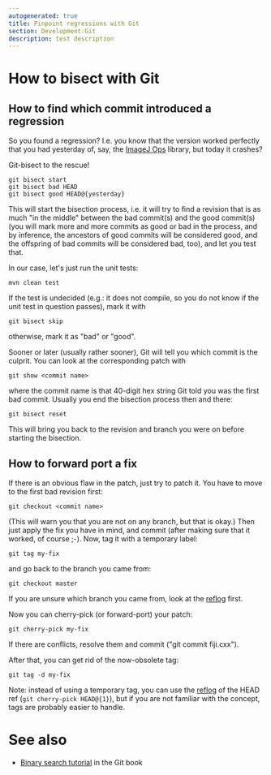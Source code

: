 ```yaml
---
autogenerated: true
title: Pinpoint regressions with Git
section: Development:Git
description: test description
---
```





How to bisect with Git
======================

How to find which commit introduced a regression
------------------------------------------------

So you found a regression? I.e. you know that the version worked perfectly that you had yesterday of, say, the [ImageJ Ops](/develop/imagej-ops) library, but today it crashes?

Git-bisect to the rescue!

    git bisect start
    git bisect bad HEAD
    git bisect good HEAD@{yesterday}

This will start the bisection process, i.e. it will try to find a revision that is as much "in the middle" between the bad commit(s) and the good commit(s) (you will mark more and more commits as good or bad in the process, and by inference, the ancestors of good commits will be considered good, and the offspring of bad commits will be considered bad, too), and let you test that.

In our case, let's just run the unit tests:

    mvn clean test

If the test is undecided (e.g.: it does not compile, so you do not know if the unit test in question passes), mark it with

    git bisect skip

otherwise, mark it as "bad" or "good".

Sooner or later (usually rather sooner), Git will tell you which commit is the culprit. You can look at the corresponding patch with

    git show <commit name>

where the commit name is that 40-digit hex string Git told you was the first bad commit. Usually you end the bisection process then and there:

    git bisect reset

This will bring you back to the revision and branch you were on before starting the bisection.

How to forward port a fix
-------------------------

If there is an obvious flaw in the patch, just try to patch it. You have to move to the first bad revision first:

    git checkout <commit name>

(This will warn you that you are not on any branch, but that is okay.) Then just apply the fix you have in mind, and commit (after making sure that it worked, of course ;-). Now, tag it with a temporary label:

    git tag my-fix

and go back to the branch you came from:

    git checkout master

If you are unsure which branch you came from, look at the [reflog](/develop/git/reflogs) first.

Now you can cherry-pick (or forward-port) your patch:

    git cherry-pick my-fix

If there are conflicts, resolve them and commit ("git commit fiji.cxx").

After that, you can get rid of the now-obsolete tag:

    git tag -d my-fix

Note: instead of using a temporary tag, you can use the [reflog](/develop/git/reflogs) of the HEAD ref (`git cherry-pick HEAD@{1}`), but if you are not familiar with the concept, tags are probably easier to handle.

See also
========

-   [Binary search tutorial](http://git-scm.com/book/en/v2/Git-Tools-Debugging-with-Git#Binary-Search) in the Git book


